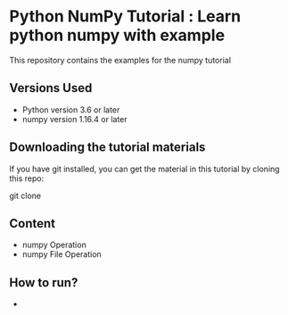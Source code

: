 # Python NumPy Tutorial : Learn python numpy with example
This repository contains the examples for the numpy tutorial

## Versions Used
- Python version 3.6 or later
- numpy version 1.16.4 or later

## Downloading the tutorial materials
If you have git installed, you can get the material in this tutorial by cloning this repo:

git clone 

## Content
- numpy Operation
- numpy File Operation

## How to run?
- 
